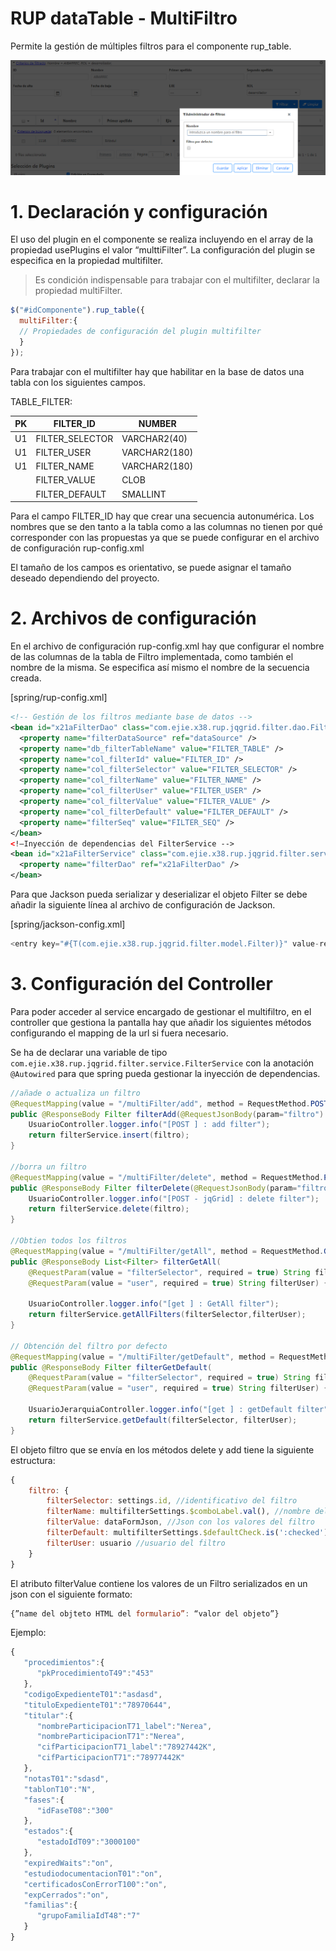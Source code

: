 # RUP dataTable - MultiFiltro

Permite la gestión de múltiples filtros para el componente rup_table.

![Imagen 1](img/rup.datatable.multifilter_1.png)

# 1. Declaración y configuración

El uso del plugin en el componente se realiza incluyendo en el array de la propiedad usePlugins el valor “multtiFilter”. La configuración del plugin se especifica en la propiedad multifilter.

> Es condición indispensable para trabajar con el multifilter, declarar la propiedad multiFilter.

```js
$("#idComponente").rup_table({
  multiFilter:{
  // Propiedades de configuración del plugin multifilter
  }
});
```

Para trabajar con el multifilter hay que habilitar en la base de datos una tabla con los siguientes campos.

TABLE_FILTER:

| PK | FILTER_ID | NUMBER |
| -- | --------- | ------ |
| U1 | FILTER_SELECTOR | VARCHAR2(40) |
| U1 | FILTER_USER | VARCHAR2(180) |
| U1 | FILTER_NAME | VARCHAR2(180) |
|    | FILTER_VALUE | CLOB |
|    | FILTER_DEFAULT | SMALLINT |

Para el campo FILTER_ID hay que crear una secuencia autonumérica. Los nombres que se den tanto a la tabla como a las columnas no tienen por qué corresponder con las propuestas ya que se puede configurar en el archivo de configuración rup-config.xml

El tamaño de los campos es orientativo, se puede asignar el tamaño deseado dependiendo del proyecto.

# 2. Archivos de configuración

En el archivo de configuración rup-config.xml hay que configurar el nombre de las columnas de la tabla de Filtro implementada, como también el nombre de la misma. Se especifica así mismo el nombre de la secuencia creada.

[spring/rup-config.xml]
```xml
<!-- Gestión de los filtros mediante base de datos -->
<bean id="x21aFilterDao" class="com.ejie.x38.rup.jqgrid.filter.dao.FilterDaoImpl">
  <property name="filterDataSource" ref="dataSource" />
  <property name="db_filterTableName" value="FILTER_TABLE" />
  <property name="col_filterId" value="FILTER_ID" />
  <property name="col_filterSelector" value="FILTER_SELECTOR" />
  <property name="col_filterName" value="FILTER_NAME" />
  <property name="col_filterUser" value="FILTER_USER" />
  <property name="col_filterValue" value="FILTER_VALUE" />
  <property name="col_filterDefault" value="FILTER_DEFAULT" />
  <property name="filterSeq" value="FILTER_SEQ" />
</bean>
<!—Inyección de dependencias del FilterService -->
<bean id="x21aFilterService" class="com.ejie.x38.rup.jqgrid.filter.service.FilterServiceImpl">
  <property name="filterDao" ref="x21aFilterDao" />
</bean>
```

Para que Jackson pueda serializar y deserializar el objeto Filter se debe añadir la siguiente línea al archivo de configuración de Jackson.

[spring/jackson-config.xml]
```js
<entry key="#{T(com.ejie.x38.rup.jqgrid.filter.model.Filter)}" value-ref="customSerializer" />
```

# 3. Configuración del Controller

Para poder acceder al service encargado de gestionar el multifiltro, en el controller que gestiona la pantalla hay que añadir los siguientes métodos configurando el mapping de la url si fuera necesario.

Se ha de declarar una variable de tipo ```com.ejie.x38.rup.jqgrid.filter.service.FilterService``` con la anotación ```@Autowired``` para que spring pueda gestionar la inyección de dependencias.

```java
//añade o actualiza un filtro
@RequestMapping(value = "/multiFilter/add", method = RequestMethod.POST)
public @ResponseBody Filter filterAdd(@RequestJsonBody(param="filtro") Filter filtro){
    UsuarioController.logger.info("[POST ] : add filter");
    return filterService.insert(filtro);
}

//borra un filtro
@RequestMapping(value = "/multiFilter/delete", method = RequestMethod.POST)
public @ResponseBody Filter filterDelete(@RequestJsonBody(param="filtro") Filter filtro) {
    UsuarioController.logger.info("[POST - jqGrid] : delete filter");
    return filterService.delete(filtro);
}

//Obtien todos los filtros
@RequestMapping(value = "/multiFilter/getAll", method = RequestMethod.GET)
public @ResponseBody List<Filter> filterGetAll(
    @RequestParam(value = "filterSelector", required = true) String filterSelector,
    @RequestParam(value = "user", required = true) String filterUser) {

    UsuarioController.logger.info("[get ] : GetAll filter");
    return filterService.getAllFilters(filterSelector,filterUser);
}

// Obtención del filtro por defecto
@RequestMapping(value = "/multiFilter/getDefault", method = RequestMethod.GET)
public @ResponseBody Filter filterGetDefault(
    @RequestParam(value = "filterSelector", required = true) String filterSelector,
    @RequestParam(value = "user", required = true) String filterUser) {

    UsuarioJerarquiaController.logger.info("[get ] : getDefault filter");
    return filterService.getDefault(filterSelector, filterUser);
}
```

El objeto filtro que se envía en los métodos delete y add tiene la siguiente estructura:

```js
{
    filtro: {
        filterSelector: settings.id, //identificativo del filtro
        filterName: multifilterSettings.$comboLabel.val(), //nombre del filtro
        filterValue: dataFormJson, //Json con los valores del filtro
        filterDefault: multifilterSettings.$defaultCheck.is(':checked'), //checkbox por defecto
        filterUser: usuario //usuario del filtro
    }
}
```

El atributo filterValue contiene los valores de un Filtro serializados en un json con el siguiente formato:

```js
{”name del objteto HTML del formulario”: “valor del objeto”}
```

Ejemplo:
```js
{
   "procedimientos":{
      "pkProcedimientoT49":"453"
   },
   "codigoExpedienteT01":"asdasd",
   "tituloExpedienteT01":"78970644",
   "titular":{
      "nombreParticipacionT71_label":"Nerea",
      "nombreParticipacionT71":"Nerea",
      "cifParticipacionT71_label":"78927442K",
      "cifParticipacionT71":"78977442K"
   },
   "notasT01":"sdasd",
   "tablonT10":"N",
   "fases":{
      "idFaseT08":"300"
   },
   "estados":{
      "estadoIdT09":"3000100"
   },
   "expiredWaits":"on",
   "estudiodocumentacionT01":"on",
   "certificadosConErrorT100":"on",
   "expCerrados":"on",
   "familias":{
      "grupoFamiliaIdT48":"7"
   }
}
```
